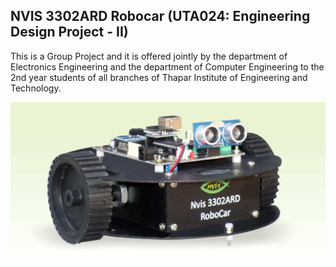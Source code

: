 ## NVIS 3302ARD Robocar (UTA024: Engineering Design Project - II)
<p>
This is a Group Project and it is offered jointly by the department of Electronics Engineering and the department of Computer Engineering to the 2nd year students of all branches of Thapar Institute of Engineering and Technology.
</p>
 <a href="https://sites.google.com/thapar.edu/buggy/course-learning-outcomes">
 <img src="https://raw.githubusercontent.com/IqmanS/NVIS-RoboCar-UTA024/main/robocar.png?token=GHSAT0AAAAAAB77JULXELVCL5PBD4L7LA4UZCOQURQ" alt="RoboCar" width="600" align="center"> 
</a>

